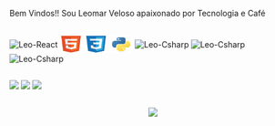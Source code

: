 
Bem Vindos!! Sou Leomar Veloso apaixonado por Tecnologia e Café

<div style="display: inline_block"><br>
  <img align="center" alt="Leo-React" height="30" width="40" src="https://cdn.jsdelivr.net/gh/devicons/devicon@latest/icons/postgresql/postgresql-original.svg">
  <img align="center" alt="Leo-HTML" height="30" width="40" src="https://raw.githubusercontent.com/devicons/devicon/master/icons/html5/html5-original.svg">
  <img align="center" alt="Leo-CSS" height="30" width="40" src="https://raw.githubusercontent.com/devicons/devicon/master/icons/css3/css3-original.svg">
  <img align="center" alt="Leo-Python" height="30" width="40" src="https://raw.githubusercontent.com/devicons/devicon/master/icons/python/python-original.svg">
  <img align="center" alt="Leo-Csharp" height="30" width="40" src="https://cdn.jsdelivr.net/gh/devicons/devicon@latest/icons/postman/postman-original.svg">
  <img align="center" alt="Leo-Csharp" height="30" width="40" src="https://cdn.jsdelivr.net/gh/devicons/devicon@latest/icons/kibana/kibana-original.svg">
  <img align="center" alt="Leo-Csharp" height="30" width="40" src="https://www.vectorlogo.zone/logos/apache_nifi/apache_nifi-icon.svg">
</div>
  
  ##
 
<div> 
  <a href="https://www.instagram.com/leomar.veloso" target="_blank"><img src="https://img.shields.io/badge/-Instagram-%23E4405F?style=for-the-badge&logo=instagram&logoColor=white" target="_blank"></a>
  <a href = "leomarvelosodasilva@gmail.com"><img src="https://img.shields.io/badge/-Gmail-%23333?style=for-the-badge&logo=gmail&logoColor=white" target="_blank"></a>
  <a href="https://www.linkedin.com/in/leomar-veloso-55134b246/?originalSubdomain=br" target="_blank"><img src="https://img.shields.io/badge/-LinkedIn-%230077B5?style=for-the-badge&logo=linkedin&logoColor=white" target="_blank"></a>
</div>

##

<p align="center">
  <a href="https://github.com/LeomarVLS/html-apresentacao.git" target="_blank">
    <img src="https://img.shields.io/badge/👉 Clique%20aqui-blue?style=for-the-badge" />
  </a>
</p>
